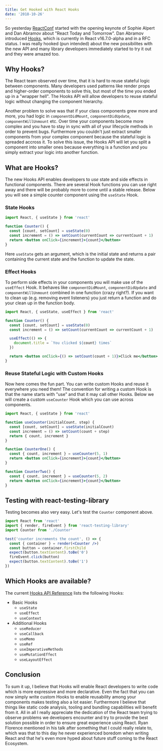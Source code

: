 ```yaml
---
title: Get Hooked with React Hooks
date: '2018-10-26'
---
```


So yesterday [ReactConf](https://conf.reactjs.org/) started with the opening keynote of Sophie Alpert and Dan Abramov about "React Today and Tomorrow".
Dan Abramov introduced [Hooks](https://reactjs.org/docs/hooks-intro.html), which is currently in React v16.7.0-alpha and in a RFC status. I was really hooked (pun intended) about the new possibilites with the new API and many library developers immediately started to try it out and they were amazed too.

## Why Hooks?

The React team observed over time, that it is hard to reuse stateful logic between components. Many developers used patterns like render props and higher-order components to solve this, but most of the time you ended up in a "wrapper hell". The Hooks API will allow developers to reuse stateful logic without changing the component hierarchy.

Another problem to solve was that if your class components grew more and more, you had logic in `componentDidMount`, `componentDidUpdate`, `componentWillUnmount` etc. Over time your components become more complex and you have to stay in sync with all of your lifecycle methods in order to prevent bugs. Furthermore you couldn't just extract smaller components from your complex component because the stateful logic is spreaded accross it. To solve this issue, the Hooks API will let you split a component into smaller ones because everything is a function and you simply extract your logic into another function.

## What are Hooks?

The new Hooks API enables developers to _use_ state and side effects in functional components. There are several Hook functions you can use right away and there will be probably more to come until a stable release. Below you will see a simple counter component using the `useState` Hook.

### State Hooks

```jsx
import React, { useState } from 'react'

function Counter() {
  const [count, setCount] = useState(0)
  const increment = () => setCount(currentCount => currentCount + 1)
  return <button onClick={increment}>{count}</button>
}
```

Here `useState` gets an argument, which is the initial state and returns a pair containing the current state and the function to update the state.

### Effect Hooks

To perform side effects in your components you will make use of the `useEffect` Hook.
It behaves like `componentDidMount`, `componentDidUpdate` and `componentWillUnmount` combined in one function (crazy right?). If you want to clean up (e.g. removing event listeners) you just return a function and do your clean up in the function body.

```jsx
import React, { useState, useEffect } from 'react'

function Counter() {
  const [count, setCount] = useState(0)
  const increment = () => setCount(currentCount => currentCount + 1)

  useEffect(() => {
    document.title = `You clicked ${count} times`
  })

  return <button onClick={() => setCount(count + 1)}>Click me</button>
}
```

### Reuse Stateful Logic with Custom Hooks

Now here comes the fun part. You can write custom Hooks and reuse it everywhere you need them! The convention for writing a custom Hook is that the name starts with "use" and that it may call other Hooks. Below we will create a custom `useCounter` Hook which you can use across components.

```jsx
import React, { useState } from 'react'

function useCounter(initialCount, step) {
  const [count, setCount] = useState(initialCount)
  const increment = () => setCount(count + step)
  return { count, increment }
}

function CounterOne() {
  const { count, increment } = useCounter(5, 1)
  return <button onClick={increment}>{count}</button>
}

function CounterTwo() {
  const { count, increment } = useCounter(5, 2)
  return <button onClick={increment}>{count}</button>
}
```

## Testing with react-testing-library

Testing becomes also very easy. Let's test the `Counter` component above.

```jsx
import React from 'react'
import { render, fireEvent } from 'react-testing-library'
import Counter from './Counter'

test('counter increments the count', () => {
  const { container } = render(<Counter />)
  const button = container.firstChild
  expect(button.textContent).toBe('0')
  fireEvent.click(button)
  expect(button.textContent).toBe('1')
})
```

## Which Hooks are available?

The current [Hooks API Reference](https://reactjs.org/docs/hooks-reference.html) lists the following Hooks:

- Basic Hooks
  - `useState`
  - `useEffect`
  - `useContext`
- Additional Hooks
  - `useReducer`
  - `useCallback`
  - `useMemo`
  - `useRef`
  - `useImperativeMethods`
  - `useMutationEffect`
  - `useLayoutEffect`

## Conclusion

To sum it up, I believe that Hooks will enable React developers to write code which is more expressive and more declarative. Even the fact that you can now simply write custom Hooks to enable reusability among your components makes testing also a lot easier. Furthermore I believe that things like static code analysis, tooling and bundling capabilities will benefit from it. All in all I really appreciate the dedication of the React team trying to observe problems we developers encounter and try to provide the best solution possible in order to ensure great experience using React. Ryan Florence mentioned in his talk after something that I could really relate to, which was that to this day he never experienced boredom when writing React and that he's even more hyped about future stuff coming to the React Ecosystem.
